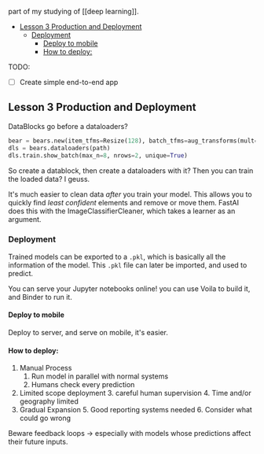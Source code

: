 part of my studying of [[deep learning]].

- [Lesson 3 Production and Deployment](#lesson-3-production-and-deployment)
	- [Deployment](#deployment)
		- [Deploy to mobile](#deploy-to-mobile)
		- [How to deploy:](#how-to-deploy)

TODO: 
- [ ] Create simple end-to-end app

## Lesson 3 Production and Deployment

DataBlocks go before a dataloaders? 

```python
bear = bears.new(item_tfms=Resize(128), batch_tfms=aug_transforms(mult=2))
dls = bears.dataloaders(path)
dls.train.show_batch(max_n=8, nrows=2, unique=True)
```

So create a datablock, then create a dataloaders with it? Then you can train the loaded data? I geuss.

It's much easier to clean data *after* you train your model. This allows you to quickly find *least confident* elements and remove or move them.
FastAI does this with the ImageClassifierCleaner, which takes a learner as an argument.

### Deployment

Trained models  can be exported to a `.pkl`, which is basically all the information of the model.
This `.pkl` file can later be imported, and used to predict.

You can serve your Jupyter notebooks online! you can use Voila to build it, and Binder to run it. 

#### Deploy to mobile

Deploy to server, and serve on mobile, it's easier.

#### How to deploy:

1. Manual Process
	1. Run model in parallel with normal systems
	2. Humans check every prediction
2. Limited scope deployment
	3. careful human supervision
	4. Time and/or geography limited
3. Gradual Expansion
	5. Good reporting systems needed
	6. Consider what could go wrong 

Beware feedback loops -> especially with models whose predictions affect their future inputs.